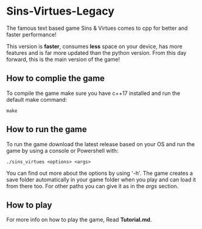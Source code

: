 # Sins-Virtues-Legacy
The famous text based game Sins &amp; Virtues comes to cpp for better and faster performance!

This version is **faster**, consumes **less** space on your device, has more features and is far more updated than the python version. From this day forward, this is the main version of the game!

## How to complie the game

To compile the game make sure you have c++17 installed and run the default make command:
    
    make

## How to run the game

To run the game download the latest release based on your OS and run the game by using a console or Powershell with:
    
    ./sins_virtues <options> <args>

You can find out more about the options by using '-h'. The game creates a save folder automatically in your game folder when you play and can load it from there too. For other paths you can give it as in the *args* section.


## How to play

For more info on how to play the game, Read **Tutorial.md**.
